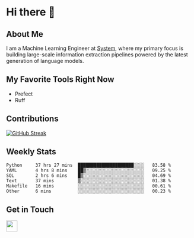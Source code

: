 # Hi there 👋

## About Me
I am a Machine Learning Engineer at [System](https://www.system.com), where my primary focus is building large-scale information extraction pipelines powered by the latest generation of language models.

## My Favorite Tools Right Now
- Prefect
- Ruff


## Contributions
[![GitHub Streak](https://streak-stats.demolab.com/?user=naingthet&theme=dark)](https://git.io/streak-stats)


## Weekly Stats
<!--START_SECTION:waka-->

```text
Python     37 hrs 27 mins  █████████████████████░░░░   83.58 %
YAML       4 hrs 8 mins    ██▒░░░░░░░░░░░░░░░░░░░░░░   09.25 %
SQL        2 hrs 6 mins    █▒░░░░░░░░░░░░░░░░░░░░░░░   04.69 %
Text       37 mins         ▒░░░░░░░░░░░░░░░░░░░░░░░░   01.38 %
Makefile   16 mins         ░░░░░░░░░░░░░░░░░░░░░░░░░   00.61 %
Other      6 mins          ░░░░░░░░░░░░░░░░░░░░░░░░░   00.23 %
```

<!--END_SECTION:waka-->

## Get in Touch
<p align='left'>
<!-- <a href="https://naingthet.github.io/"><img height="30" src="https://img.shields.io/badge/Portfolio-%230077B5.svg?style=for-the-badge&logoColor=white"></a>&nbsp;&nbsp; -->
<a href="https://www.linkedin.com/in/thet-naing/"><img height="30" src="https://img.shields.io/badge/linkedin-%230077B5.svg?style=for-the-badge&logo=linkedin&logoColor=white"></a>&nbsp;&nbsp;
</p>
